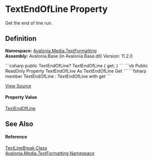 # TextEndOfLine Property


Get the end of line run.



## Definition
**Namespace:** <a href="N_Avalonia_Media_TextFormatting">Avalonia.Media.TextFormatting</a>  
**Assembly:** Avalonia.Base (in Avalonia.Base.dll) Version: 11.2.0

<Tabs groupId="api-code-preview">
<TabItem value="csharp" label="C#">
```csharp
public TextEndOfLine? TextEndOfLine { get; }
```
</TabItem>
<TabItem value="vb" label="VB">
```vb
Public ReadOnly Property TextEndOfLine As TextEndOfLine
	Get
```
</TabItem>
<TabItem value="fsharp" label="F#">
```fsharp
member TextEndOfLine : TextEndOfLine with get
```
</TabItem>
</Tabs>



<a href="https://github.com/AvaloniaUI/Avalonia/tree/master/src/Avalonia.Base/Media/TextFormatting/TextLineBreak.cs#L16" title="View the source code">View Source</a>



#### Property Value
<a href="T_Avalonia_Media_TextFormatting_TextEndOfLine">TextEndOfLine</a>

## See Also


#### Reference
<a href="T_Avalonia_Media_TextFormatting_TextLineBreak">TextLineBreak Class</a>  
<a href="N_Avalonia_Media_TextFormatting">Avalonia.Media.TextFormatting Namespace</a>  

